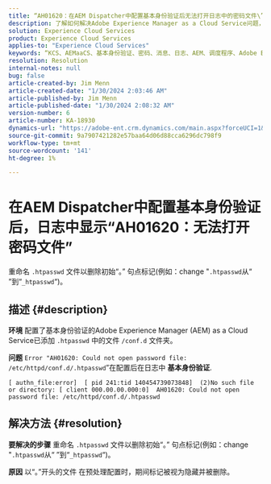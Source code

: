 ```yaml
---
title: “AH01620：在AEM Dispatcher中配置基本身份验证后无法打开日志中的密码文件\”
description: 了解如何解决Adobe Experience Manager as a Cloud Service问题，其中配置基本身份验证后，日志中显示错误\“AH01620\”。
solution: Experience Cloud Services
product: Experience Cloud Services
applies-to: "Experience Cloud Services"
keywords: “KCS、AEMaaCS、基本身份验证、密码、消息、日志、AEM、调度程序、Adobe Experience Manager、AH01620、故障排除”
resolution: Resolution
internal-notes: null
bug: false
article-created-by: Jim Menn
article-created-date: "1/30/2024 2:03:46 AM"
article-published-by: Jim Menn
article-published-date: "1/30/2024 2:08:32 AM"
version-number: 6
article-number: KA-18930
dynamics-url: "https://adobe-ent.crm.dynamics.com/main.aspx?forceUCI=1&pagetype=entityrecord&etn=knowledgearticle&id=77150dc9-13bf-ee11-9079-6045bd006268"
source-git-commit: 9a7907421282e57baa64d06d88cca6296dc798f9
workflow-type: tm+mt
source-wordcount: '141'
ht-degree: 1%

---
```


# 在AEM Dispatcher中配置基本身份验证后，日志中显示“AH01620：无法打开密码文件”


重命名 `.htpasswd` 文件以删除初始“。” 句点标记(例如：change &quot;`.htpasswd`从“ ”到“`_htpasswd`“)。

## 描述 {#description}


<b>环境</b>
配置了基本身份验证的Adobe Experience Manager (AEM) as a Cloud Service已添加 `.htpasswd` 中的文件 `/conf.d` 文件夹。

<b>问题</b>
`Error "AH01620: Could not open password file: /etc/httpd/conf.d/.htpasswd`”在配置后在日志中 <b>基本身份验证</b>.


```
[ authn_file:error]  [ pid 241:tid 140454739073848]  (2)No such file or directory: [ client 000.00.00.000:0]  AH01620: Could not open password file: /etc/httpd/conf.d/.htpasswd
```





## 解决方法 {#resolution}


<b>要解决的步骤</b>
重命名 `.htpasswd` 文件以删除初始“。” 句点标记(例如：change &quot;`.htpasswd`从“ ”到“`_htpasswd`“)。

<b>原因</b>
以“。”开头的文件 在预处理配置时，期间标记被视为隐藏并被删除。

